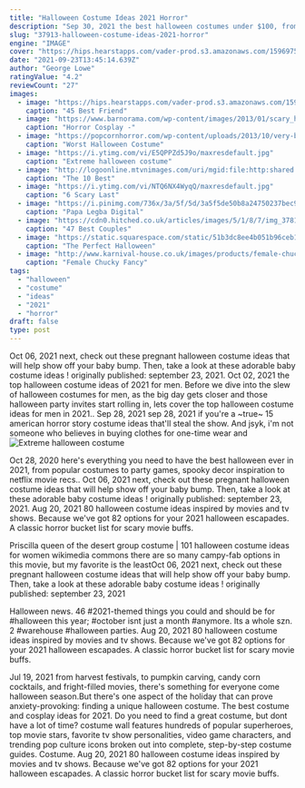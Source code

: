 ```yaml
---
title: "Halloween Costume Ideas 2021 Horror"
description: "Sep 30, 2021 the best halloween costumes under $100, from jungle cruise to classic vampires. From tried-and-true skeletons and pirates to movie-inspired looks, we've rounded up cool and stylish ideas"
slug: "37913-halloween-costume-ideas-2021-horror"
engine: "IMAGE"
cover: "https://hips.hearstapps.com/vader-prod.s3.amazonaws.com/1596975860-womens-creepy-clown-costume.jpg?crop=1xw:1xh;center,top&resize=480:*"
date: "2021-09-23T13:45:14.639Z"
author: "George Lowe"
ratingValue: "4.2"
reviewCount: "27"
images:
  - image: "https://hips.hearstapps.com/vader-prod.s3.amazonaws.com/1596975860-womens-creepy-clown-costume.jpg?crop=1xw:1xh;center,top&resize=480:*"
    caption: "45 Best Friend"
  - image: "https://www.barnorama.com/wp-content/images/2013/01/scary_horror_cosplays/23-scary_horror_cosplays.jpg"
    caption: "Horror Cosplay -"
  - image: "https://popcornhorror.com/wp-content/uploads/2013/10/very-bad-halloween-costumes_700x934_64e8.jpg"
    caption: "Worst Halloween Costume"
  - image: "https://i.ytimg.com/vi/E5QPPZd5J9o/maxresdefault.jpg"
    caption: "Extreme halloween costume"
  - image: "http://logoonline.mtvnimages.com/uri/mgid:file:http:shared:s3.amazonaws.com/articles.newnownext.com-production/wp-content/uploads/2017/05/dax-1495543860.jpg?quality=0.85&format=jpg&width=480"
    caption: "The 10 Best"
  - image: "https://i.ytimg.com/vi/NTQ6NX4WyqQ/maxresdefault.jpg"
    caption: "6 Scary Last"
  - image: "https://i.pinimg.com/736x/3a/5f/5d/3a5f5de50b8a24750237bec900862ec5.jpg"
    caption: "Papa Legba Digital"
  - image: "https://cdn0.hitched.co.uk/articles/images/5/1/8/7/img_37815/Couples-Halloween-Costumes-Bonnie-and-Clude-a44a545.jpg"
    caption: "47 Best Couples"
  - image: "https://static.squarespace.com/static/51b3dc8ee4b051b96ceb10de/51ce6099e4b0d911b4489b79/51ce61cee4b0d911b44a1ab9/1350101603593/1000w/shining201290125.jpg"
    caption: "The Perfect Halloween"
  - image: "http://www.karnival-house.co.uk/images/products/female-chucky-fancy-dress-costume10676.jpg"
    caption: "Female Chucky Fancy"
tags:
  - "halloween"
  - "costume"
  - "ideas"
  - "2021"
  - "horror"
draft: false
type: post
---
```


Oct 06, 2021 next, check out these pregnant halloween costume ideas that will help show off your baby bump. Then, take a look at these adorable baby costume ideas ! originally published: september 23, 2021. Oct 02, 2021 the top halloween costume ideas of 2021 for men. Before we dive into the slew of halloween costumes for men, as the big day gets closer and those halloween party invites start rolling in, lets cover the top halloween costume ideas for men in 2021.. Sep 28, 2021 sep 28, 2021 if you're a ~true~  15 american horror story costume ideas that'll steal the show. And jsyk, i'm not someone who believes in buying clothes for one-time wear and
![Extreme halloween costume](https://i.ytimg.com/vi/E5QPPZd5J9o/maxresdefault.jpg "Extreme halloween costume")

Oct 28, 2020 here&#39;s everything you need to have the best halloween ever in 2021, from popular costumes to party games, spooky decor inspiration to netflix movie recs.. Oct 06, 2021 next, check out these pregnant halloween costume ideas that will help show off your baby bump. Then, take a look at these adorable baby costume ideas ! originally published: september 23, 2021. Aug 20, 2021 80 halloween costume ideas inspired by movies and tv shows.  Because we&#39;ve got 82 options for your 2021 halloween escapades. A classic horror bucket list for scary movie buffs.
<!--inArticleAds-->

<!--galleryOne-->

Priscilla queen of the desert group costume | 101 halloween costume ideas for women wikimedia commons there are so many campy-fab options in this movie, but my favorite is the leastOct 06, 2021 next, check out these pregnant halloween costume ideas that will help show off your baby bump. Then, take a look at these adorable baby costume ideas ! originally published: september 23, 2021
<!--inArticleAds-->

<!--galleryTwo-->

Halloween news. 46 #2021-themed things you could and should be for #halloween this year; #october isnt just a month #anymore. Its a whole szn. 2 #warehouse #halloween parties. Aug 20, 2021 80 halloween costume ideas inspired by movies and tv shows.  Because we've got 82 options for your 2021 halloween escapades. A classic horror bucket list for scary movie buffs.
<!--galleryThree-->

Jul 19, 2021 from harvest festivals, to pumpkin carving, candy corn cocktails, and fright-filled movies, there's something for everyone come halloween season.But there's one aspect of the holiday that can prove anxiety-provoking: finding a unique halloween costume. The best costume and cosplay ideas for 2021. Do you need to find a great costume, but dont have a lot of time? costume wall features hundreds of popular superheroes, top movie stars, favorite tv show personalities, video game characters, and trending pop culture icons broken out into complete, step-by-step costume guides. Costume. Aug 20, 2021 80 halloween costume ideas inspired by movies and tv shows.  Because we've got 82 options for your 2021 halloween escapades. A classic horror bucket list for scary movie buffs.